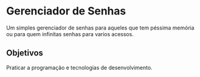 # Gerenciador de Senhas
Um simples gerenciador de senhas para aqueles que tem péssima memória ou para quem infinitas senhas para varios acessos.
## Objetivos
Praticar a programação e tecnologias de desenvolvimento.
